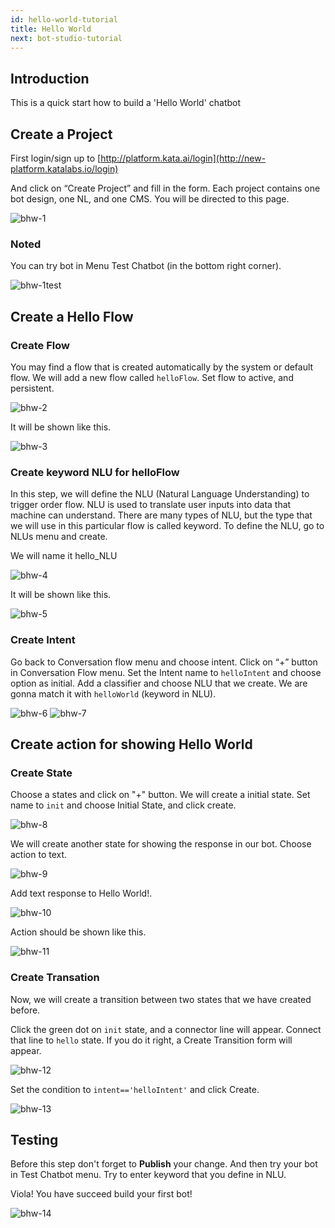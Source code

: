 ```yaml
---
id: hello-world-tutorial
title: Hello World
next: bot-studio-tutorial
---
```


## Introduction

This is a quick start how to build a 'Hello World' chatbot

## Create a Project

First login/sign up to [http://platform.kata.ai/login](http://new-platform.katalabs.io/login)

And click on “Create Project” and fill in the form. Each project contains one bot design, one NL, and one CMS.
You will be directed to this page.

![bhw-1](./images/bot-hw/bot-hw1.png)

### Noted

You can try bot in Menu Test Chatbot (in the bottom right corner).

![bhw-1test](./images/bot-hw/bot-hw1test.png)

## Create a Hello Flow

### Create Flow

You may find a flow that is created automatically by the system or default flow. We will add a new flow called `helloFlow`. Set flow to active, and persistent.

![bhw-2](./images/bot-hw/bot-hw2.png)

It will be shown like this.

![bhw-3](./images/bot-hw/bot-hw3.png)

### Create keyword NLU for helloFlow

In this step, we will define the NLU (Natural Language Understanding) to trigger order flow. NLU is used to translate user inputs into data that machine can understand. There are many types of NLU, but the type that we will use in this particular flow is called keyword. To define the NLU, go to NLUs menu and create.

We will name it hello_NLU

![bhw-4](./images/bot-hw/bot-hw4.png)

It will be shown like this.

![bhw-5](./images/bot-hw/bot-hw5.png)

### Create Intent

Go back to Conversation flow menu and choose intent. Click on “+” button in Conversation Flow menu. Set the Intent name to `helloIntent` and choose option as initial.
Add a classifier and choose NLU that we create. We are gonna match it with `helloWorld` (keyword in NLU).

![bhw-6](./images/bot-hw/bot-hw6.png)
![bhw-7](./images/bot-hw/bot-hw7.png)

## Create action for showing Hello World

### Create State

Choose a states and click on "+" button. We will create a initial state. Set name to `init` and choose Initial State, and click create.

![bhw-8](./images/bot-hw/bot-hw8.png)

We will create another state for showing the response in our bot. Choose action to text.

![bhw-9](./images/bot-hw/bot-hw9.png)

Add text response to Hello World!.

![bhw-10](./images/bot-hw/bot-hw10.png)

Action should be shown like this.

![bhw-11](./images/bot-hw/bot-hw11.png)

### Create Transation

Now, we will create a transition between two states that we have created before.

Click the green dot on `init` state, and a connector line will appear. Connect that line to `hello` state. If you do it right, a Create Transition form will appear.

![bhw-12](./images/bot-hw/bot-hw12.png)

Set the condition to `intent=='helloIntent'` and click Create.

![bhw-13](./images/bot-hw/bot-hw13.png)

## Testing

Before this step don't forget to **Publish** your change. And then try your bot in Test Chatbot menu. Try to enter keyword that you define in NLU.

Viola! You have succeed build your first bot!

![bhw-14](./images/bot-hw/bot-hw14.png)
